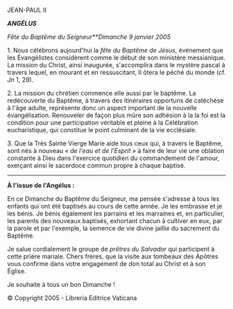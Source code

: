 JEAN-PAUL II

***ANGÉLUS***

*Fête du Baptême du Seigneur**Dimanche 9 janvier 2005*

1. Nous célébrons aujourd'hui la *fête du Baptême de Jésus*, événement que les Évangélistes considèrent comme le début de son ministère messianique. La mission du Christ, ainsi inaugurée, s'accomplira dans le mystère pascal à travers lequel, en mourant et en ressuscitant, Il ôtera le péché du monde (cf. *Jn* 1, 29).

2. La mission du chrétien commence elle aussi par le baptême. La redécouverte du Baptême, à travers des itinéraires opportuns de catéchèse à l'âge adulte, représente donc un aspect important de la nouvelle évangélisation. Renouveler de façon plus mûre son adhésion à la la foi est la condition pour une participation véritable et pleine à la Célébration eucharistique, qui constitue le point culminant de la vie ecclésiale.

3. Que la Très Sainte Vierge Marie aide tous ceux qui, à travers le Baptême, sont nés à nouveau *« *de l'eau et de l'Esprit* »* à faire de leur vie une oblation constante à Dieu dans l'exercice quotidien du commandement de l'amour, exerçant ainsi le sacerdoce commun propre à chaque baptisé.

** * **

**À l'issue de l'Angélus :**

En ce Dimanche du Baptême du Seigneur, ma pensée s'adresse à tous les enfants qui ont été baptisés au cours de cette année. Je les embrasse et je les bénis. Je bénis également les parrains et les marraines et, en particulier, les parents des nouveaux baptisés, exhortant chacun à cultiver en eux, par la parole et par l'exemple, la semence de vie divine jaillie du sacrement du Baptême.

Je salue cordialement le groupe de *prêtres du Salvador* qui participent à cette prière mariale. Chers frères, que la visite aux tombeaux des Apôtres vous confirme dans votre engagement de don total au Christ et à son Église.

Je souhaite à tous un bon Dimanche !

© Copyright 2005 - Libreria Editrice Vaticana